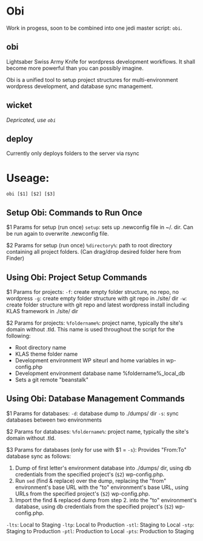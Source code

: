 # Obi

Work in progess, soon to be combined into one jedi master script: `obi`.

## obi
Lightsaber Swiss Army Knife for wordpress development workflows. It shall become more powerful than you can possibly imagine.

Obi is a unified tool to setup project structures for multi-environment wordpress development, and database sync management.

## wicket
*Depricated, use `obi`*

## deploy
Currently only deploys folders to the server via rsync

# Useage:
`obi [$1] [$2] [$3]`

## Setup Obi: Commands to Run Once
$1 Params for setup (run once)
`setup`: sets up .newconfig file in ~/. dir. Can be run again to overwrite .newconfig file.

$2 Params for setup (run once)
`%directory%`: path to root directory containing all project folders. (Can drag/drop desired folder here from Finder)

## Using Obi: Project Setup Commands
$1 Params for projects:
`-f`: create empty folder structure, no repo, no wordpress
`-g`: create empty folder structure with git repo in ./site/ dir
`-w`: create folder structure with git repo and latest wordpress install including KLAS framework in ./site/ dir

$2 Params for projects:
`%foldername%`: project name, typically the site's domain without .tld. This name is used throughout the script for the following:

- Root directory name
- KLAS theme folder name
- Development environment WP siteurl and home variables in wp-config.php
- Development environment database name %foldername%_local_db
- Sets a git remote "beanstalk"

## Using Obi: Database Management Commands
$1 Params for databases:
`-d`: database dump to ./dumps/ dir
`-s`: sync databases between two environments

$2 Params for databases:
`%foldername%`: project name, typically the site's domain without .tld.

$3 Params for databases (only for use with $1 = `-s`):
Provides "From:To" database sync as follows:

1. Dump of first letter's environment database into ./dumps/ dir, using db credentials from the specified project's (`$2`) wp-config.php.
2. Run `sed` (find & replace) over the dump, replacing the "from" environment's base URL with the "to" environment's base URL, using URLs from the specified project's (`$2`) wp-config.php.
3. Import the find & replaced dump from step 2. into the "to" environment's database, using db credentials from the specified project's (`$2`) wp-config.php.

`-lts`: Local to Staging
`-ltp`: Local to Production
`-stl`: Staging to Local
`-stp`: Staging to Production
`-ptl`: Production to Local
`-pts`: Production to Staging
